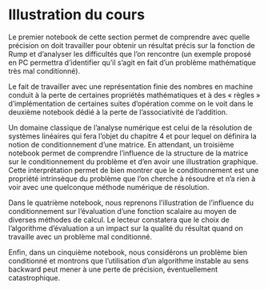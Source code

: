 # Illustration du cours

Le premier notebook de cette section permet de comprendre avec quelle précision on doit travailler pour obtenir un résultat précis sur la fonction de Rump et d’analyser les difficultés que l’on rencontre (un exemple proposé en PC permettra d’identifier qu’il s’agit en fait d’un problème mathématique très mal conditionné). 

Le fait de travailler avec une représentation finie des nombres en machine conduit à la perte de certaines propriétés mathématiques et à des « règles » d’implémentation de certaines suites d’opération comme on le voit dans le deuxième notebook dédié à la perte de l’associativité de l’addition.

Un domaine classique de l’analyse numérique est celui de la résolution de systèmes linéaires qui fera l’objet du chapitre 4 et pour lequel on définira la notion de conditionnement d’une matrice. En attendant, un troisième notebook permet de comprendre l’influence de la structure de la matrice sur le conditionnement du problème et d’en avoir une illustration graphique. Cette interprétation permet de bien montrer que le conditionnement est une propriété intrinsèque du problème que l’on cherche à résoudre et n’a rien à voir avec une quelconque méthode numérique de résolution. 

Dans le quatrième notebook, nous reprenons l’illustration de l’influence du conditionnement sur l’évaluation d’une fonction scalaire au moyen de diverses méthodes de calcul. Le lecteur constatera que le choix de l’algorithme d’évaluation a un impact sur la qualité du résultat quand on travaille avec un problème mal conditionné. 

Enfin, dans un cinquième notebook, nous considérons un problème bien conditionné et montrons que l’utilisation d’un algorithme instable au sens backward peut mener à une perte de précision, éventuellement catastrophique.
